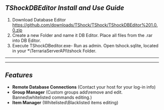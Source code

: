 

## _**TShockDBEditor Install and Use Guide**_
1. Download Database Editor https://github.com/downloads/TShock/TShock/TShockDBEditor%201.0.0.zip
2. Create a new Folder and name it DB Editor. Place all files from the .rar into DB Editor.
3. Execute TShockDBeditor.exe- Run as admin. Open tshock.sqlite, located in your *\TerrariaServerAPI\tshock Folder.

___
___
## _**Features**_
* **Remote Database Connections** (Contact your host for your log-in info)
* **Group Manager** (Custom groups add\remove and edit. Banned\whitelisted commands editing.)
* **Item Manager** (Whitelisted\Blacklisted items editing)


